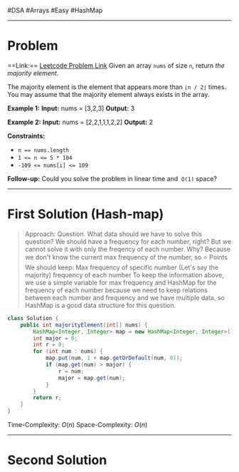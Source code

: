 #DSA #Arrays #Easy #HashMap 
___
# Problem
==Link:== [Leetcode Problem Link](https://leetcode.com/problems/majority-element/description/?envType=problem-list-v2&envId=array)
Given an array `nums` of size `n`, return _the majority element_.

The majority element is the element that appears more than `⌊n / 2⌋` times. You may assume that the majority element always exists in the array.

**Example 1:**
	**Input:** nums = [3,2,3]
	**Output:** 3

**Example 2:**
	**Input:** nums = [2,2,1,1,1,2,2]
	**Output:** 2

**Constraints:**
- `n == nums.length`
- `1 <= n <= 5 * 104`
- `-109 <= nums[i] <= 109`

**Follow-up:** Could you solve the problem in linear time and  `O(1)` space?
___
# First Solution (Hash-map)
> Approach:
> Question. What data should we have to solve this question? 
> We should have a frequency for each number, right? But we cannot solve it with only the freqency of each number.
> Why? Because we don't know the current max frequency of the number, so
> ⭐️ Points
> We should keep:
> 	Max frequency of specific number (Let's say the majority)
> 	frequency of each number
	To keep the information above, we use a simple variable for max frequency and HashMap for the frequency of each number because we need to keep relations between each number and frequency and we have multiple data, so HashMap is a good data structure for this question.
```java
class Solution {
    public int majorityElement(int[] nums) {
        HashMap<Integer, Integer> map = new HashMap<Integer, Integer>();
        int major = 0;
        int r = 0;
        for (int num : nums) {
            map.put(num, 1 + map.getOrDefault(num, 0));
            if (map.get(num) > major) {
                r = num;
                major = map.get(num);
            }
        }
        return r;
    }
}
```
Time-Complexity: $O(n )$
Space-Complexity: $O(n)$
___
# Second Solution
